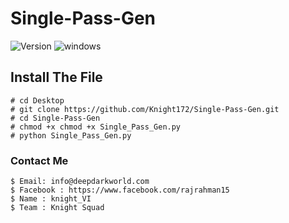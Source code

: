 # Single-Pass-Gen

![Version](https://img.shields.io/badge/version-1.0.2-red) ![windows](https://img.shields.io/badge/language-Python-blue)
 

## Install The File
```
# cd Desktop
# git clone https://github.com/Knight172/Single-Pass-Gen.git
# cd Single-Pass-Gen
# chmod +x chmod +x Single_Pass_Gen.py
# python Single_Pass_Gen.py
```


### Contact Me
```
$ Email: info@deepdarkworld.com
$ Facebook : https://www.facebook.com/rajrahman15
$ Name : knight_VI
$ Team : Knight Squad
```
